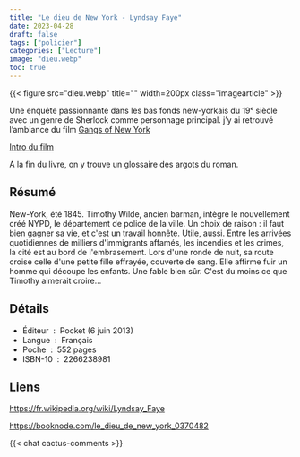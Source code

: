 ```yaml
---
title: "Le dieu de New York - Lyndsay Faye"
date: 2023-04-28
draft: false
tags: ["policier"]
categories: ["Lecture"]
image: "dieu.webp"
toc: true
---
```

{{< figure src="dieu.webp" title="" width=200px class="imagearticle" >}}

Une enquête passionnante dans les bas fonds new-yorkais du 19ᵉ siècle avec un genre de Sherlock comme personnage principal.
j’y ai retrouvé l’ambiance du film [Gangs of New York](https://fr.wikipedia.org/wiki/Gangs_of_New_York)

[Intro du film](https://www.youtube.com/watch?v=OE4_FpZvGFA)

A la fin du livre, on y trouve un glossaire des argots du roman.

## Résumé
New-York, été 1845. Timothy Wilde, ancien barman, intègre le nouvellement créé NYPD, le département de police de la ville. Un choix de raison : il faut bien gagner sa vie, et c'est un travail honnête. Utile, aussi. Entre les arrivées quotidiennes de milliers d'immigrants affamés, les incendies et les crimes, la cité est au bord de l'embrasement.
Lors d'une ronde de nuit, sa route croise celle d'une petite fille effrayée, couverte de sang. Elle affirme fuir un homme qui découpe les enfants. Une fable bien sûr. C'est du moins ce que Timothy aimerait croire...

## Détails

- Éditeur ‏ : ‎ Pocket (6 juin 2013)
- Langue ‏ : ‎ Français
- Poche ‏ : ‎ 552 pages
- ISBN-10 ‏ : ‎ 2266238981

## Liens
https://fr.wikipedia.org/wiki/Lyndsay_Faye

https://booknode.com/le_dieu_de_new_york_0370482

{{< chat cactus-comments >}}
